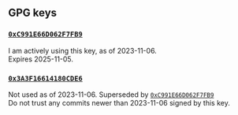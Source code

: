 ## GPG keys

### [`0xC991E66D062F7FB9`](/gpg-public.asc)

I am actively using this key, as of 2023-11-06.<br/>
Expires 2025-11-05.

### [`0x3A3F16614180CDE6`](https://pgp.mit.edu/pks/lookup?op=get&search=0x3A3F16614180CDE6)

Not used as of 2023-11-06. Superseded by [`0xC991E66D062F7FB9`](/gpg-public.asc)<br/>
Do not trust any commits newer than 2023-11-06 signed by this key.
